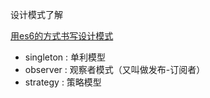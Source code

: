 设计模式了解

[用es6的方式书写设计模式](https://github.com/DavidCai1993/JsPatterns-ES6)

+ singleton : 单利模型
+ observer : 观察者模式（又叫做发布-订阅者）
+ strategy : 策略模型
